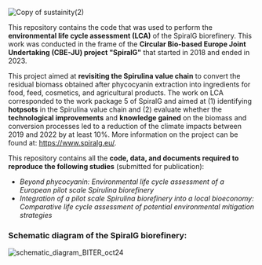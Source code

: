  ![Copy of sustainity(2)](https://github.com/user-attachments/assets/ba9c9e69-e66b-43ab-8e0e-802c934322bd)
 
This repository contains the code that was used to perform the **environmental life cycle assessment (LCA)** of the SpiralG biorefinery. This work was conducted in the frame of the **Circular Bio-based Europe Joint Undertaking (CBE-JU) project "SpiralG"** that started in 2018 and ended in 2023.

This project aimed at **revisiting the Spirulina value chain** to convert the residual biomass obtained after phycocyanin extraction into ingredients for food, feed, cosmetics, and agricultural products. The work on LCA corresponded to the work package 5 of SpiralG and aimed at (1) identifying **hotpsots** in the Spirulina value chain and (2) evaluate whether the **technological improvements** and **knowledge gained** on the biomass and conversion processes led to a reduction of the climate impacts between 2019 and 2022 by at least 10%. More information on the project can be found at: https://www.spiralg.eu/.

This repository contains all the **code, data, and documents required to reproduce the following studies** (submitted for publication): 

- *Beyond phycocyanin: Environmental life cycle assessment of a European pilot scale Spirulina biorefinery*
- *Integration of a pilot scale Spirulina biorefinery into a local bioeconomy: Comparative life cycle assessment of potential environmental mitigation strategies*

### Schematic diagram of the SpiralG biorefinery:

![schematic_diagram_BITER_oct24](https://github.com/user-attachments/assets/0f1a4a8b-0d6c-43bb-8271-546b9a19bb84)
